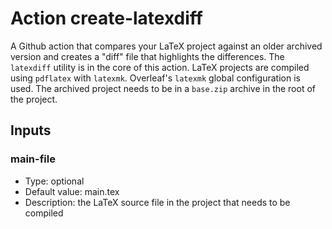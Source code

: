 # Action create-latexdiff

A Github action that compares your LaTeX project against an older archived version and creates a "diff" file that highlights the differences. The `latexdiff` utility is in the core of this action. LaTeX projects are compiled using `pdflatex` with `latexmk`. Overleaf's `latexmk` global configuration is used. The archived project needs to be in a `base.zip` archive in the root of the project.

## Inputs

### main-file

- Type: optional
- Default value: main.tex
- Description: the LaTeX source file in the project that needs to be compiled

